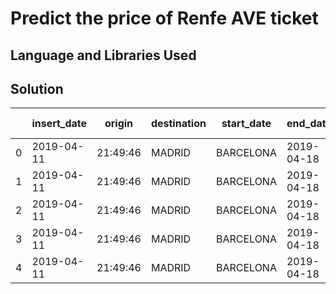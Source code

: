 # Predict the price of Renfe AVE ticket

## Language and Libraries Used


## Solution

||insert_date|origin|destination|start_date|end_date|train_type	price|train_class|fare
| --- | --- | --- | --- | --- | --- | --- | --- | --- |
0|2019-04-11|21:49:46|MADRID|BARCELONA|2019-04-18|05:50:00|2019-04-18|08:55:00|AVE|68.95|Preferente|Promo
1|2019-04-11|21:49:46|MADRID|BARCELONA|2019-04-18|06:30:00|2019-04-18|09:20:00|AVE|75.40|Turista|Promo
2|2019-04-11|21:49:46|MADRID|BARCELONA|2019-04-18|07:00:00|2019-04-18|09:30:00|AVE|106.75|Turista|Plus	Promo
3|2019-04-11|21:49:46|MADRID|BARCELONA|2019-04-18|07:30:00|2019-04-18|10:40:00|AVE|90.50|Turista|Plus	Promo
4|2019-04-11|21:49:46|MADRID|BARCELONA|2019-04-18|08:00:00|2019-04-18|10:30:00|AVE|88.95|Turista|Promo
